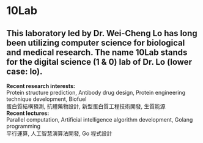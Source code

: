 10Lab
===
This laboratory led by Dr. Wei-Cheng Lo has long been utilizing computer science for biological and medical research. The name 10Lab stands for the digital science (1 & 0) lab of Dr. Lo (lower case: lo).
---
**Recent research interests:**  
Protein structure prediction, Antibody drug design, Protein engineering technique development, Biofuel  
蛋白質結構預測, 抗體藥物設計, 新型蛋白質工程技術開發, 生質能源  
**Recent lectures:**  
Parallel computation, Artificial intelligence algorithm development, Golang programming  
平行運算, 人工智慧演算法開發, Go 程式設計  
